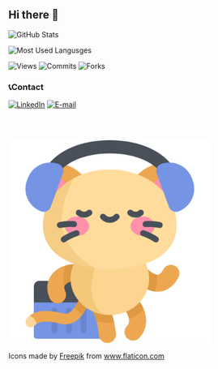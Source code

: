 ## Hi there 👋

<!--
**Kyamel/kyamel** is a ✨ _special_ ✨ repository because its `README.md` (this file) appears on your GitHub profile.

Here are some ideas to get you started:

- 🔭 I’m currently working on ...
- 🌱 I’m currently learning ...
- 👯 I’m looking to collaborate on ...
- 🤔 I’m looking for help with ...
- 💬 Ask me about ...
- 📫 How to reach me: ...
- 😄 Pronouns: ...
- ⚡ Fun fact: ...
-->

![GitHub Stats](https://github-readme-stats.vercel.app/api?username=kyamel&show_icons=true&theme=radical)

![Most Used Langusges](https://github-readme-stats.vercel.app/api/top-langs/?username=kyamel&layout=compact&theme=radical&langs_count=12)

![Views](https://komarev.com/ghpvc/?username=kyamel&color=blue)
![Commits](https://img.shields.io/github/commit-activity/m/kyamel/kyamel)
![Forks](https://img.shields.io/github/forks/kyamel/kyamel)

### 📞Contact
[![LinkedIn](https://img.shields.io/badge/LinkedIn-0077B5?style=for-the-badge&logo=linkedin&logoColor=white)](https://www.linkedin.com/in/lucas-camelo-190756328/)
[![E-mail](https://img.shields.io/badge/Gmail-D14836?style=for-the-badge&logo=gmail&logoColor=white)](mailto:lucascamelo03@gmail.com)

<br><br>

<p align='left'>
<img src='animatedkitty.svg' width='400'/>
<div>
    <div>
    Icons made by
    <a href="https://www.freepik.com" title="Freepik"> Freepik</a> from
    <a href="https://www.flaticon.com/" title="Flaticon"
        > www.flaticon.com</a
    >
    </div>
</div>
    </p>
